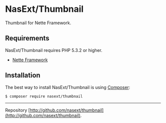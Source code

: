 NasExt/Thumbnail
================

Thumbnail for Nette Framework.

Requirements
------------

NasExt/Thumbnail requires PHP 5.3.2 or higher.

- [Nette Framework](https://github.com/nette/nette)

Installation
------------

The best way to install NasExt/Thumbnail is using  [Composer](http://getcomposer.org/):

```sh
$ composer require nasext/thumbnail
```

-----

Repository [http://github.com/nasext/thumbnail](http://github.com/nasext/thumbnail).
